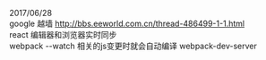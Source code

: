 2017/06/28  
google 越墙 http://bbs.eeworld.com.cn/thread-486499-1-1.html   
react 编辑器和浏览器实时同步  
webpack --watch 相关的js变更时就会自动编译
webpack-dev-server 
